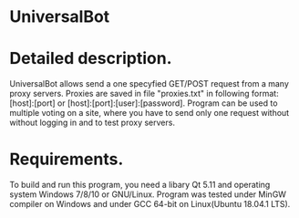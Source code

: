 # UniversalBot

# Detailed description.
UniversalBot allows send a one specyfied GET/POST request from a many proxy servers.
Proxies are saved in file "proxies.txt" in following format: [host]:[port] or [host]:[port]:[user]:[password].
Program can be used to multiple voting on a site, where you have to send only one request without without logging in and to test proxy servers.

# Requirements.
To build and run this program, you need a libary Qt 5.11 and operating system Windows 7/8/10 or GNU/Linux. Program was tested under MinGW compiler on Windows and under GCC 64-bit on Linux(Ubuntu 18.04.1 LTS).
